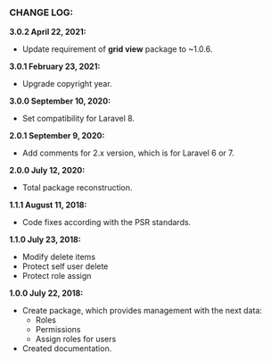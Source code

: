 ### CHANGE LOG:

**3.0.2 April 22, 2021:**
- Update requirement of **grid view** package to ~1.0.6.

**3.0.1 February 23, 2021:**
- Upgrade copyright year.

**3.0.0 September 10, 2020:**
- Set compatibility for Laravel 8.

**2.0.1 September 9, 2020:**
- Add comments for 2.x version, which is for Laravel 6 or 7.

**2.0.0 July 12, 2020:**
- Total package reconstruction.

**1.1.1 August 11, 2018:**
- Code fixes according with the PSR standards.

**1.1.0 July 23, 2018:**
- Modify delete items
- Protect self user delete
- Protect role assign

**1.0.0 July 22, 2018:**
- Create package, which provides management with the next data:
    - Roles
    - Permissions
    - Assign roles for users
- Created documentation.
